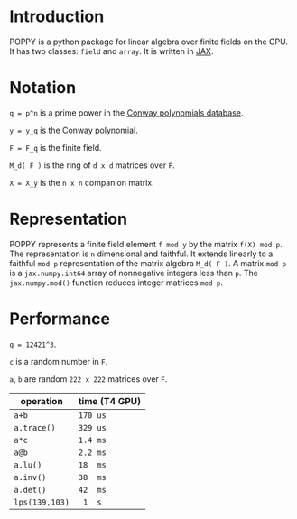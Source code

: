 # Introduction
POPPY is a python package for linear algebra over finite fields on the GPU. It has two classes: `field` and `array`. It is written in [JAX](https://github.com/google/jax).



# Notation
`q = p^n` is a prime power in the [Conway polynomials database](https://github.com/sagemath/conway-polynomials).

`y = y_q` is the Conway polynomial. 

`F = F_q` is the finite field.

`M_d( F )` is the ring of `d x d` matrices over `F`.

`X = X_y` is the `n x n` companion matrix.


# Representation
POPPY represents a finite field element `f mod y` by the matrix `f(X) mod p`. The representation is `n` dimensional and faithful. It extends linearly to a faithful `mod p` representation 
of the matrix algebra `M_d( F )`. A matrix `mod p` is a `jax.numpy.int64` array of nonnegative integers less than `p`. The `jax.numpy.mod()` function reduces integer matrices `mod p`.

# Performance

`q = 12421^3`.

`c` is a random number in `F`.
 
`a`, `b` are random `222 x 222` matrices over `F`.

| operation  | time (T4 GPU) |
| ------------- | ------------- |
| `a+b`  | `170 us`  |
| `a.trace()` | `329 us` |
| `a*c`  | `1.4 ms`  |
| `a@b`  | `2.2 ms`  |
| `a.lu()`  | `18  ms`  |
| `a.inv()`  | `38  ms`  |
| `a.det()`  | `42  ms`  |
| `lps(139,103)` | ` 1  s` |

